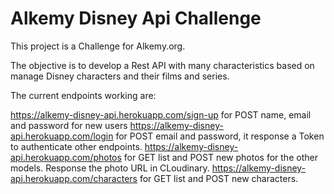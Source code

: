 # Alkemy Disney Api Challenge

This project is a Challenge for Alkemy.org.

The objective is to develop a Rest API with many characteristics based on manage Disney characters and their films and series.

The current endpoints working are:

https://alkemy-disney-api.herokuapp.com/sign-up for POST name, email and password for new users
https://alkemy-disney-api.herokuapp.com/login for POST email and password, it response a Token to authenticate other endpoints.
https://alkemy-disney-api.herokuapp.com/photos for GET list and POST new photos for the other models. Response the photo URL in CLoudinary.
https://alkemy-disney-api.herokuapp.com/characters for GET list and POST new characters.
